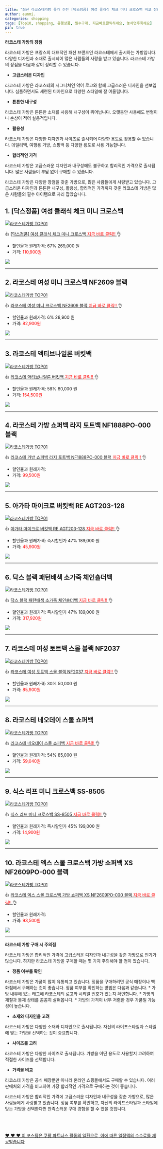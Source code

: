 ```yaml
---
title: "최신 라코스테가방 특가 추천 [닥스정품] 여성 클래식 체크 미니 크로스백 비교 장점"
author: eunmi.
categories: shopping
tags: [Top10, shopping, 유행상품, 필수구매, 지금바로클릭하세요, 놓치면후회해요]
pin: true
---
```

**라코스테 가방의 장점**

라코스테 가방은 프랑스의 대표적인 패션 브랜드인 라코스테에서 출시하는 가방입니다. 다양한 디자인과 소재로 출시되어 많은 사람들의 사랑을 받고 있습니다. 라코스테 가방의 장점을 다음과 같이 정리할 수 있습니다.

* **고급스러운 디자인**

라코스테 가방은 라코스테의 시그니처인 악어 로고와 함께 고급스러운 디자인을 선보입니다. 심플하면서도 세련된 디자인으로 다양한 스타일에 잘 어울립니다.

* **튼튼한 내구성**

라코스테 가방은 튼튼한 소재를 사용해 내구성이 뛰어납니다. 오랫동안 사용해도 변형이나 손상이 적어 실용적입니다.

* **활용성**

라코스테 가방은 다양한 디자인과 사이즈로 출시되어 다양한 용도로 활용할 수 있습니다. 데일리백, 여행용 가방, 쇼핑백 등 다양한 용도로 사용 가능합니다.

* **합리적인 가격**

라코스테 가방은 고급스러운 디자인과 내구성에도 불구하고 합리적인 가격으로 출시됩니다. 많은 사람들이 부담 없이 구매할 수 있습니다.

라코스테 가방은 다양한 장점을 갖춘 가방으로, 많은 사람들에게 사랑받고 있습니다. 고급스러운 디자인과 튼튼한 내구성, 활용성, 합리적인 가격까지 갖춘 라코스테 가방은 많은 사람들의 필수 아이템으로 자리 잡았습니다.

   

## 1. [닥스정품] 여성 클래식 체크 미니 크로스백

[![라코스테가방 TOP01](https://thumbnail9.coupangcdn.com/thumbnails/remote/230x230ex/image/vendor_inventory/ab47/7e09b453b993a8d28e480f6042aaae90a84e58eaf464112fbd33a25a90ff.jpg)](https://link.coupang.com/re/AFFSDP?lptag=AF3617701&subid=GithubCoopas&pageKey=7344682101&traceid=V0-153&itemId=18886263716&vendorItemId=85149663063)


👍 [[닥스정품] 여성 클래식 체크 미니 크로스백 <font color=red> 지금 바로 클릭!! </font> ](https://link.coupang.com/re/AFFSDP?lptag=AF3617701&subid=GithubCoopas&pageKey=7344682101&traceid=V0-153&itemId=18886263716&vendorItemId=85149663063) 👌 


- 할인율과 원래가격: 67%  269,000   원
- 가격: <span style='color:red'>110,900원</span>

[![](/discount_price.png)](https://link.coupang.com/re/AFFSDP?lptag=AF3617701&subid=GithubCoopas&pageKey=7344682101&traceid=V0-153&itemId=18886263716&vendorItemId=85149663063)

---


   

## 2. 라코스테 여성 미니 크로스백 NF2609 블랙

[![라코스테가방 TOP01](https://thumbnail6.coupangcdn.com/thumbnails/remote/230x230ex/image/vendor_inventory/8a6b/5f6e29e9f79623c1175cf07d4f472efcadf82951d31898eb351d978eed88.jpg)](https://link.coupang.com/re/AFFSDP?lptag=AF3617701&subid=GithubCoopas&pageKey=6956168969&traceid=V0-153&itemId=16918009362&vendorItemId=84095917439)


👍 [라코스테 여성 미니 크로스백 NF2609 블랙 <font color=red> 지금 바로 클릭!! </font> ](https://link.coupang.com/re/AFFSDP?lptag=AF3617701&subid=GithubCoopas&pageKey=6956168969&traceid=V0-153&itemId=16918009362&vendorItemId=84095917439) 👌 


- 할인율과 원래가격: 6%  28,900   원
- 가격: <span style='color:red'>82,900원</span>

[![](/discount_price.png)](https://link.coupang.com/re/AFFSDP?lptag=AF3617701&subid=GithubCoopas&pageKey=6956168969&traceid=V0-153&itemId=16918009362&vendorItemId=84095917439)

---


   

## 3. 라코스테 액티브나일론 버킷백

[![라코스테가방 TOP01](https://thumbnail6.coupangcdn.com/thumbnails/remote/230x230ex/image/retail/images/2022/08/29/13/6/0c39192f-cd77-48d2-ac6c-8954688b7e61.jpg)](https://link.coupang.com/re/AFFSDP?lptag=AF3617701&subid=GithubCoopas&pageKey=6740730895&traceid=V0-153&itemId=15735183390&vendorItemId=82949116304)


👍 [라코스테 액티브나일론 버킷백 <font color=red> 지금 바로 클릭!! </font> ](https://link.coupang.com/re/AFFSDP?lptag=AF3617701&subid=GithubCoopas&pageKey=6740730895&traceid=V0-153&itemId=15735183390&vendorItemId=82949116304) 👌 


- 할인율과 원래가격: 58%  80,000   원
- 가격: <span style='color:red'>154,500원</span>

[![](/discount_price.png)](https://link.coupang.com/re/AFFSDP?lptag=AF3617701&subid=GithubCoopas&pageKey=6740730895&traceid=V0-153&itemId=15735183390&vendorItemId=82949116304)

---


   

## 4. 라코스테 가방 쇼퍼백 라지 토트백 NF1888PO-000 블랙

[![라코스테가방 TOP01](https://thumbnail10.coupangcdn.com/thumbnails/remote/230x230ex/image/vendor_inventory/images/2017/10/10/15/0/7e785a5c-209f-47c7-be31-6abb4889216c.jpg)](https://link.coupang.com/re/AFFSDP?lptag=AF3617701&subid=GithubCoopas&pageKey=317301384&traceid=V0-153&itemId=1012038428&vendorItemId=3335695702)


👍 [라코스테 가방 쇼퍼백 라지 토트백 NF1888PO-000 블랙 <font color=red> 지금 바로 클릭!! </font> ](https://link.coupang.com/re/AFFSDP?lptag=AF3617701&subid=GithubCoopas&pageKey=317301384&traceid=V0-153&itemId=1012038428&vendorItemId=3335695702) 👌 


- 할인율과 원래가격: 
- 가격: <span style='color:red'>99,500원</span>

[![](/discount_price.png)](https://link.coupang.com/re/AFFSDP?lptag=AF3617701&subid=GithubCoopas&pageKey=317301384&traceid=V0-153&itemId=1012038428&vendorItemId=3335695702)

---


   

## 5. 아가타 마이크로 버킷백 RE AGT203-128

[![라코스테가방 TOP01](https://thumbnail10.coupangcdn.com/thumbnails/remote/230x230ex/image/retail/images/2023/04/21/14/4/05bb75d7-f8d5-4788-bb40-2d0851c1dde3.jpg)](https://link.coupang.com/re/AFFSDP?lptag=AF3617701&subid=GithubCoopas&pageKey=1898606133&traceid=V0-153&itemId=3225201657&vendorItemId=85740622103)


👍 [아가타 마이크로 버킷백 RE AGT203-128 <font color=red> 지금 바로 클릭!! </font> ](https://link.coupang.com/re/AFFSDP?lptag=AF3617701&subid=GithubCoopas&pageKey=1898606133&traceid=V0-153&itemId=3225201657&vendorItemId=85740622103) 👌 


- 할인율과 원래가격: 즉시할인가 47%  189,000   원
- 가격: <span style='color:red'>45,900원</span>

[![](/discount_price.png)](https://link.coupang.com/re/AFFSDP?lptag=AF3617701&subid=GithubCoopas&pageKey=1898606133&traceid=V0-153&itemId=3225201657&vendorItemId=85740622103)

---


   

## 6. 닥스 블랙 패턴배색 소가죽 체인숄더백

[![라코스테가방 TOP01](https://thumbnail7.coupangcdn.com/thumbnails/remote/230x230ex/image/vendor_inventory/d855/02f6aadfa8c89b38d0fd4b77f9e9ee74c326e5dd2e5f831574ec5d35a42e.png)](https://link.coupang.com/re/AFFSDP?lptag=AF3617701&subid=GithubCoopas&pageKey=7414538833&traceid=V0-153&itemId=19219293673&vendorItemId=86596985154)


👍 [닥스 블랙 패턴배색 소가죽 체인숄더백 <font color=red> 지금 바로 클릭!! </font> ](https://link.coupang.com/re/AFFSDP?lptag=AF3617701&subid=GithubCoopas&pageKey=7414538833&traceid=V0-153&itemId=19219293673&vendorItemId=86596985154) 👌 


- 할인율과 원래가격: 즉시할인가 47%  189,000   원
- 가격: <span style='color:red'>317,920원</span>

[![](/discount_price.png)](https://link.coupang.com/re/AFFSDP?lptag=AF3617701&subid=GithubCoopas&pageKey=7414538833&traceid=V0-153&itemId=19219293673&vendorItemId=86596985154)

---


   

## 7. 라코스테 여성 토트백 스몰 블랙 NF2037

[![라코스테가방 TOP01](https://thumbnail9.coupangcdn.com/thumbnails/remote/230x230ex/image/vendor_inventory/images/2017/09/25/17/0/83ba5998-2763-431c-9973-5478f89b60ea.jpg)](https://link.coupang.com/re/AFFSDP?lptag=AF3617701&subid=GithubCoopas&pageKey=38836161&traceid=V0-153&itemId=142960195&vendorItemId=3310818000)


👍 [라코스테 여성 토트백 스몰 블랙 NF2037 <font color=red> 지금 바로 클릭!! </font> ](https://link.coupang.com/re/AFFSDP?lptag=AF3617701&subid=GithubCoopas&pageKey=38836161&traceid=V0-153&itemId=142960195&vendorItemId=3310818000) 👌 


- 할인율과 원래가격: 30%  50,000   원
- 가격: <span style='color:red'>85,900원</span>

[![](/discount_price.png)](https://link.coupang.com/re/AFFSDP?lptag=AF3617701&subid=GithubCoopas&pageKey=38836161&traceid=V0-153&itemId=142960195&vendorItemId=3310818000)

---


   

## 8. 라코스테 네오데이 스몰 쇼퍼백

[![라코스테가방 TOP01](https://thumbnail6.coupangcdn.com/thumbnails/remote/230x230ex/image/rs_quotation_api/jwaqxvd9/470789a477e242338d4cc3ff5308e57d.jpg)](https://link.coupang.com/re/AFFSDP?lptag=AF3617701&subid=GithubCoopas&pageKey=7234603347&traceid=V0-153&itemId=18366574661&vendorItemId=85510188822)


👍 [라코스테 네오데이 스몰 쇼퍼백 <font color=red> 지금 바로 클릭!! </font> ](https://link.coupang.com/re/AFFSDP?lptag=AF3617701&subid=GithubCoopas&pageKey=7234603347&traceid=V0-153&itemId=18366574661&vendorItemId=85510188822) 👌 


- 할인율과 원래가격: 54%  85,000   원
- 가격: <span style='color:red'>59,040원</span>

[![](/discount_price.png)](https://link.coupang.com/re/AFFSDP?lptag=AF3617701&subid=GithubCoopas&pageKey=7234603347&traceid=V0-153&itemId=18366574661&vendorItemId=85510188822)

---


   

## 9. 식스 리프 미니 크로스백 SS-8505

[![라코스테가방 TOP01](https://thumbnail6.coupangcdn.com/thumbnails/remote/230x230ex/image/rs_quotation_api/ycl5rbzt/5d2660bf6b8b4c2692eb57180ef4e011.jpg)](https://link.coupang.com/re/AFFSDP?lptag=AF3617701&subid=GithubCoopas&pageKey=7405857822&traceid=V0-153&itemId=19177900012&vendorItemId=86295851791)


👍 [식스 리프 미니 크로스백 SS-8505 <font color=red> 지금 바로 클릭!! </font> ](https://link.coupang.com/re/AFFSDP?lptag=AF3617701&subid=GithubCoopas&pageKey=7405857822&traceid=V0-153&itemId=19177900012&vendorItemId=86295851791) 👌 


- 할인율과 원래가격: 즉시할인가 45%  199,000   원
- 가격: <span style='color:red'>14,900원</span>

[![](/discount_price.png)](https://link.coupang.com/re/AFFSDP?lptag=AF3617701&subid=GithubCoopas&pageKey=7405857822&traceid=V0-153&itemId=19177900012&vendorItemId=86295851791)

---


   

## 10. 라코스테 엑스 스몰 크로스백 가방 쇼퍼백 XS NF2609PO-000 블랙

[![라코스테가방 TOP01](https://thumbnail6.coupangcdn.com/thumbnails/remote/230x230ex/image/vendor_inventory/d1d1/3b79293ec22e750c0ef0d7cb2fe7d289e5c0bb553b592d01e46535e364bf.jpg)](https://link.coupang.com/re/AFFSDP?lptag=AF3617701&subid=GithubCoopas&pageKey=116364137&traceid=V0-153&itemId=348549380&vendorItemId=5145694807)


👍 [라코스테 엑스 스몰 크로스백 가방 쇼퍼백 XS NF2609PO-000 블랙 <font color=red> 지금 바로 클릭!! </font> ](https://link.coupang.com/re/AFFSDP?lptag=AF3617701&subid=GithubCoopas&pageKey=116364137&traceid=V0-153&itemId=348549380&vendorItemId=5145694807) 👌 


- 할인율과 원래가격: 
- 가격: <span style='color:red'>93,500원</span>

[![](/discount_price.png)](https://link.coupang.com/re/AFFSDP?lptag=AF3617701&subid=GithubCoopas&pageKey=116364137&traceid=V0-153&itemId=348549380&vendorItemId=5145694807)

---
**라코스테 가방 구매 시 주의점**

라코스테 가방은 합리적인 가격에 고급스러운 디자인과 내구성을 갖춘 가방으로 인기가 많습니다. 하지만 라코스테 가방을 구매할 때는 몇 가지 주의해야 할 점이 있습니다.

* **정품 여부를 확인**

라코스테 가방은 가품이 많이 유통되고 있습니다. 정품을 구매하려면 공식 매장이나 백화점에서 구매하는 것이 좋습니다. 정품 여부를 확인하는 방법은 다음과 같습니다.
    * 가방 내부에 있는 태그에 라코스테의 로고와 시리얼 번호가 있는지 확인합니다.
    * 가방의 재질과 봉제 상태를 꼼꼼히 살펴봅니다.
    * 가방의 가격이 너무 저렴한 경우 가품일 가능성이 높습니다.

* **소재와 디자인을 고려**

라코스테 가방은 다양한 소재와 디자인으로 출시됩니다. 자신의 라이프스타일과 스타일에 맞는 가방을 선택하는 것이 중요합니다.

* **사이즈를 고려**

라코스테 가방은 다양한 사이즈로 출시됩니다. 가방을 어떤 용도로 사용할지 고려하여 적절한 사이즈를 선택합니다.

* **가격을 비교**

라코스테 가방은 공식 매장뿐만 아니라 온라인 쇼핑몰에서도 구매할 수 있습니다. 여러 판매처의 가격을 비교하여 가장 합리적인 가격으로 구매하는 것이 좋습니다.

라코스테 가방은 합리적인 가격에 고급스러운 디자인과 내구성을 갖춘 가방으로, 많은 사람들에게 사랑받고 있습니다. 정품 여부를 확인하고, 자신의 라이프스타일과 스타일에 맞는 가방을 선택한다면 만족스러운 구매 경험을 할 수 있을 것입니다.<br><br><br><br><br> [ ❤ ❤ ❤ 이 포스팅은 쿠팡 파트너스 활동의 일환으로, 이에 따른 일정액의 수수료를 제공받습니다](https://link.coupang.com/a/bcEFyh)